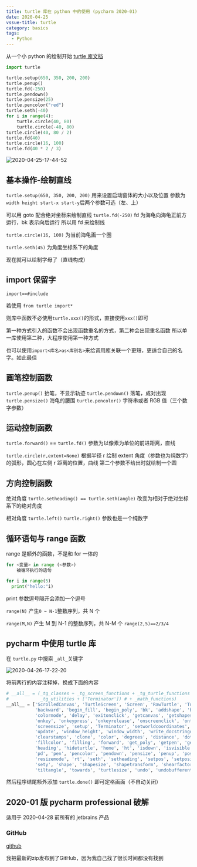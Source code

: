 ```yaml
---
title: turtle 库在 python 中的使用 (pycharm 2020-01)
date: 2020-04-25
vssue-title: turtle
category: basics
tags:
  - Python
---
```


从一个小 python 的绘制开始 [turtle 库文档](https://docs.python.org/zh-cn/3/library/turtle.html#special-turtle-methods)
<!-- more -->
```py
import turtle

turtle.setup(650, 350, 200, 200)
turtle.penup()
turtle.fd(-250)
turtle.pendown()
turtle.pensize(25)
turtle.pencolor("red")
turtle.seth(-40)
for i in range(4):
    turtle.circle(40, 80)
    turtle.circle(-40, 80)
turtle.circle(40, 80 / 2)
turtle.fd(40)
turtle.circle(16, 100)
turtle.fd(40 * 2 / 3)
```

![2020-04-25-17-44-52](https://raw.githubusercontent.com/fengwei2002/Pictures_02/master/img/2020-04-25-17-44-52.png)

## 基本操作-绘制直线

`turtle.setup(650, 350, 200, 200)`
用来设置启动窗体的大小以及位置
参数为 `width height start-x start-y`后两个参数可选（左、上）
 
 可以用 goto 配合绝对坐标来绘制直线
`turtle.fd(-250)`
fd 为海龟向海龟正前方运行，bk 表示向后运行
所以用 fd 来绘制线

`turtle.circle(16, 100)`
为当前海龟画一个圈

`turtle.seth(45)`
为角度坐标系下的角度

现在就可以绘制字母了（直线构成）

## import 保留字

`import==#include`

若使用 `from turtle import*`

则库中函数不必使用`turtle.xxx()`的形式，直接使用`xxx()`即可

第一种方式引入的函数不会出现函数重名的方式，第二种会出现重名函数
所以单一库使用第二种，大程序使用第一种方式

也可以使用`import<库名>as<库别名>`来给调用库关联一个更短，更适合自己的名字。如此最佳

## 画笔控制函数

`turtle.penup()`
抬笔，不显示轨迹
`turtle.pendown()`
落笔，成对出现
`turtle.pensize()`
海龟的腰围
`turtle.pencolor()`
字符串或者 RGB 值（三个数字参数）

## 运动控制函数

`turtle.forward()` == `turtle.fd()`
参数为以像素为单位的前进距离，直线

`turtle.circle(r,extent=None)`
根据半径 r 绘制 extent 角度（参数也为纯数字）的弧形，圆心在左侧 r 距离的位置，曲线
第二个参数不给出时就绘制一个圆

## 方向控制函数

绝对角度
`turtle.setheading() == turtle.seth(angle)`
改变为相对于绝对坐标系下的绝对角度

相对角度
`turtle.left()`
`turtle.right()`
参数也是一个纯数字

## 循环语句与 range 函数

range 是额外的函数，不是和 for 一体的

```py
for <变量> in range (<参数>)
    被循环执行的语句
```

```py
for i in range(5)
  print("hello:"i) 
```
print 参数逗号隔开会添加一个逗号

`range(N)`
产生`0 ~ N-1`整数序列，共 N 个

`range(M,N)`
产生 M 到 N-1 的整数序列，共 N-M 个
`range(2,5)==2/3/4`

## pycharm 中使用 turtle 库

在 `turtle.py` 中搜索 `_all_`关键字

![2020-04-26-17-22-20](https://raw.githubusercontent.com/fengwei2002/Pictures_02/master/img/2020-04-26-17-22-20.png)

将前两行的内容注释掉，换成下面的内容

```py {1,2}
# __all__ = (_tg_classes + _tg_screen_functions + _tg_turtle_functions +
#            _tg_utilities + ['Terminator']) # + _math_functions)
__all__ = ['ScrolledCanvas', 'TurtleScreen', 'Screen', 'RawTurtle', 'Turtle', 'RawPen', 'Pen', 'Shape', 'Vec2D', 'back',
           'backward', 'begin_fill', 'begin_poly', 'bk', 'addshape', 'bgcolor', 'bgpic', 'bye', 'clearscreen',
           'colormode', 'delay', 'exitonclick', 'getcanvas', 'getshapes', 'listen', 'mainloop', 'mode', 'numinput',
           'onkey', 'onkeypress', 'onkeyrelease', 'onscreenclick', 'ontimer', 'register_shape', 'resetscreen',
           'screensize', 'setup', 'Terminator', 'setworldcoordinates', 'textinput', 'title', 'tracer', 'turtles',
           'update', 'window_height', 'window_width', 'write_docstringdict', 'done', 'circle', 'clear', 'clearstamp',
           'clearstamps', 'clone', 'color', 'degrees', 'distance', 'dot', 'down', 'end_fill', 'end_poly', 'fd',
           'fillcolor', 'filling', 'forward', 'get_poly', 'getpen', 'getscreen', 'get_shapepoly', 'getturtle', 'goto',
           'heading', 'hideturtle', 'home', 'ht', 'isdown', 'isvisible', 'left', 'lt', 'onclick', 'ondrag', 'onrelease',
           'pd', 'pen', 'pencolor', 'pendown', 'pensize', 'penup', 'pos', 'position', 'pu', 'radians', 'right', 'reset',
           'resizemode', 'rt', 'seth', 'setheading', 'setpos', 'setposition', 'settiltangle', 'setundobuffer', 'setx',
           'sety', 'shape', 'shapesize', 'shapetransform', 'shearfactor', 'showturtle', 'speed', 'st', 'stamp', 'tilt',
           'tiltangle', 'towards', 'turtlesize', 'undo', 'undobufferentries', 'up', 'width', 'write', 'xcor', 'ycor']
```

然后程序结尾额外添加 `turtle.done()` 即可定格画面（不自动关闭）

## 2020-01 版 pycharm professional 破解

适用于 2020-04-28 前所有的 jetbrains 产品

### GitHub

[github](https://github.com/fengwei2002/cheat-jetbrains)

我把最新的zip发布到了GitHub，因为我自己找了很长时间都没有找到

